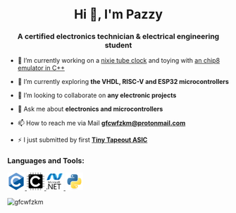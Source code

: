 <h1 align="center">Hi 👋, I'm Pazzy</h1>
<h3 align="center">A certified electronics technician & electrical engineering student</h3>

- 🔭 I’m currently working on a [nixie tube clock](https://github.com/gfcwfzkm/RISC-V-Nixie) and toying with [an chip8 emulator in C++](https://github.com/gfcwfzkm/chip8pp)

- 🌱 I’m currently exploring **the VHDL, RISC-V and ESP32 microcontrollers**

- 👯 I’m looking to collaborate on **any electronic projects**

- 💬 Ask me about **electronics and microcontrollers**

- 📫 How to reach me via Mail **gfcwfzkm@protonmail.com**

- ⚡ I just submitted by first **[Tiny Tapeout ASIC](https://github.com/gfcwfzkm/tt09-scope-bfh-mht1_3)** 

<h3 align="left">Languages and Tools:</h3>
<p align="left"> <a href="https://www.cprogramming.com/" target="_blank"> <img src="https://raw.githubusercontent.com/devicons/devicon/master/icons/c/c-original.svg" alt="c" width="40" height="40"/> </a> <a href="https://en.wikipedia.org/wiki/Embedded_C" target="_blank"> <img src="https://raw.githubusercontent.com/devicons/devicon/master/icons/embeddedc/embeddedc-original.svg" alt="embedded_c" width="40" height="40"/> </a> <a href="https://dotnet.microsoft.com/" target="_blank"> <img src="https://raw.githubusercontent.com/devicons/devicon/master/icons/dot-net/dot-net-original-wordmark.svg" alt="dotnet" width="40" height="40"/> </a> <a href="https://www.python.org" target="_blank"> <img src="https://raw.githubusercontent.com/devicons/devicon/master/icons/python/python-original.svg" alt="python" width="40" height="40"/> </a> </p>

<img align="center" src="https://github-readme-stats.vercel.app/api/top-langs/?username=gfcwfzkm&theme=synthwave" alt="gfcwfzkm" /></p>


